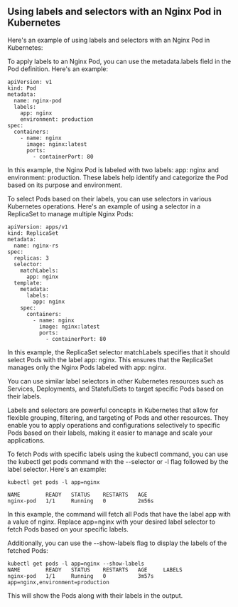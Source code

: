 
## Using labels and selectors with an Nginx Pod in Kubernetes

Here's an example of using labels and selectors with an Nginx Pod in Kubernetes:

To apply labels to an Nginx Pod, you can use the metadata.labels field in the Pod definition. Here's an example:

```
apiVersion: v1
kind: Pod
metadata:
  name: nginx-pod
  labels:
    app: nginx
    environment: production
spec:
  containers:
    - name: nginx
      image: nginx:latest
      ports:
        - containerPort: 80
```

In this example, the Nginx Pod is labeled with two labels: app: nginx and environment: production. These labels help identify and categorize the Pod based on its purpose and environment.

To select Pods based on their labels, you can use selectors in various Kubernetes operations. Here's an example of using a selector in a ReplicaSet to manage multiple Nginx Pods:

```
apiVersion: apps/v1
kind: ReplicaSet
metadata:
  name: nginx-rs
spec:
  replicas: 3
  selector:
    matchLabels:
      app: nginx
  template:
    metadata:
      labels:
        app: nginx
    spec:
      containers:
        - name: nginx
          image: nginx:latest
          ports:
            - containerPort: 80
```

In this example, the ReplicaSet selector matchLabels specifies that it should select Pods with the label app: nginx. This ensures that the ReplicaSet manages only the Nginx Pods labeled with app: nginx.

You can use similar label selectors in other Kubernetes resources such as Services, Deployments, and StatefulSets to target specific Pods based on their labels.

Labels and selectors are powerful concepts in Kubernetes that allow for flexible grouping, filtering, and targeting of Pods and other resources. They enable you to apply operations and configurations selectively to specific Pods based on their labels, making it easier to manage and scale your applications.

To fetch Pods with specific labels using the kubectl command, you can use the kubectl get pods command with the --selector or -l flag followed by the label selector. Here's an example:

```
kubectl get pods -l app=nginx

NAME        READY   STATUS    RESTARTS   AGE
nginx-pod   1/1     Running   0          2m56s
```

In this example, the command will fetch all Pods that have the label app with a value of nginx. Replace app=nginx with your desired label selector to fetch Pods based on your specific labels.

Additionally, you can use the --show-labels flag to display the labels of the fetched Pods:

```
kubectl get pods -l app=nginx --show-labels
NAME        READY   STATUS    RESTARTS   AGE     LABELS
nginx-pod   1/1     Running   0          3m57s   app=nginx,environment=production
```

This will show the Pods along with their labels in the output.
